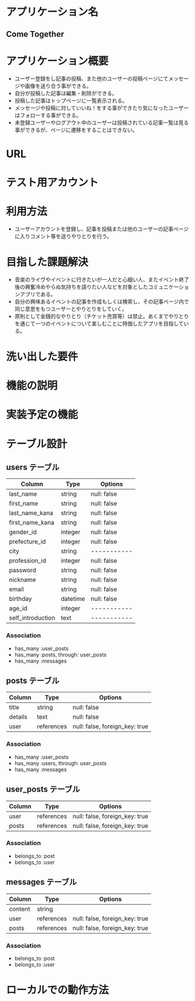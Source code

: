 # アプリケーション名

## Come Together

# アプリケーション概要

- ユーザー登録をし記事の投稿、また他のユーザーの投稿ページにてメッセージや画像を送り合う事ができる。
- 自分が投稿した記事は編集・削除ができる。
- 投稿した記事はトップページに一覧表示される。
- メッセージや投稿に対していいね！をする事ができたり気になったユーザーはフォローする事ができる。
- 未登録ユーザーやログアウト中のユーザーは投稿されている記事一覧は見る事ができるが、ページに遷移をすることはできない。


# URL

# テスト用アカウント

# 利用方法
- ユーザーアカウントを登録し、記事を投稿または他のユーザーの記事ページに入りコメント等を送りやりとりを行う。

# 目指した課題解決
- 音楽のライヴやイベントに行きたいが一人だと心細い人、またイベント終了後の興奮冷めやらぬ気持ちを語りたい人などを対象としたコミュニケーションアプリである。
- 自分の興味あるイベントの記事を作成もしくは検索し、その記事ページ内で同じ意思をもつユーザーとやりとりをしていく。
- 原則として金銭的なやりとり（チケット売買等）は禁止。あくまでやりとりを通じて一つのイベントについて楽しむことに特価したアプリを目指している。

# 洗い出した要件

# 機能の説明

# 実装予定の機能

# テーブル設計

## users テーブル

| Column            | Type     | Options     |
| ----------------- | -------- | ----------- |
| last_name         | string   | null: false |
| first_name        | string   | null: false |
| last_name_kana    | string   | null: false |
| first_name_kana   | string   | null: false |
| gender_id         | integer  | null: false |
| prefecture_id     | integer  | null: false |
| city              | string   | ----------- |
| profession_id     | integer  | null: false |
| password          | string   | null: false |
| nickname          | string   | null: false |
| email             | string   | null: false |
| birthday          | datetime | null: false |
| age_id            | integer  | ----------- |
| self_introduction | text     | ----------- |

### Association

- has_many :user_posts
- has_many :posts, through: user_posts
- has_many :messages



## posts テーブル

| Column  | Type       | Options                        |
| ------- | ---------- | ------------------------------ |
| title   | string     | null: false                    |
| details | text       | null: false                    |
| user    | references | null: false, foreign_key: true |


### Association

- has_many :user_posts
- has_many :users, through: user_posts
- has_many :messages



## user_posts テーブル

| Column  | Type       | Options                        |
| ------- | ---------- | ------------------------------ |
| user    | references | null: false, foreign_key: true |
| posts   | references | null: false, foreign_key: true |

### Association
- belongs_to :post
- belongs_to :user



## messages テーブル

| Column  | Type       | Options                        |
| ------- | ---------- | ------------------------------ |
| content | string     |                                |
| user    | references | null: false, foreign_key: true |
| posts   | references | null: false, foreign_key: true |

### Association

- belongs_to :post
- belongs_to :user

# ローカルでの動作方法
